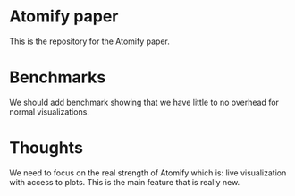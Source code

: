 # Atomify paper
This is the repository for the Atomify paper. 

# Benchmarks
We should add benchmark showing that we have little to no overhead for normal visualizations. 

# Thoughts
We need to focus on the real strength of Atomify which is:
live visualization with access to plots. This is the main feature that is really new.

